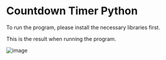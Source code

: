 # Countdown Timer Python

To run the program, please install the necessary libraries first.

This is the result when running the program.

![image](https://user-images.githubusercontent.com/75673452/154401714-5f149b49-58cd-454a-9a26-9952e3768396.png)
